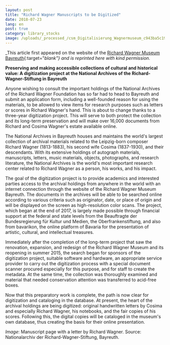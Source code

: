 ```yaml
---
layout: post
title: "Richard Wagner Manuscripts to be Digitized"
date: 2018-07-23
lang: en
post: true
category: library_stocks
image: /uploads/_processed_/csm_Digitalisierung_Wagnermuseum_c943ba5c19.jpg
---
```



_This article first appeared on the website of the [Richard Wagner Museum Bayreuth](https://www.wagnermuseum.de/2018/05/digitalisierung-am-nationalarchiv-der-richard-wagner-stiftung-bayreuth/){:target="_blank"} and is reprinted here with kind permission._

**Preserving and making accessible collections of cultural and historical value: A digitization project at the National Archives of the Richard-Wagner-Stiftung in Bayreuth**

Anyone wishing to consult the important holdings of the National Archives of the Richard Wagner Foundation has so far had to head to Bayreuth and submit an application form, including a well-founded reason for using the materials, to be allowed to view items for research purposes such as letters or scores in Richard Wagner's hand. This is about to change thanks to a three-year digitization project. This will serve to both protect the collection and its long-term preservation and will make over 16,000 documents from Richard and Cosima Wagner's estate available online.

The National Archives in Bayreuth houses and maintains the world's largest collection of archival materials related to the Leipzig-born composer Richard Wagner (1813-1883), his second wife Cosima (1837-1930), and their descendants. With its extensive holdings of autograph materials, manuscripts, letters, music materials, objects, photographs, and research literature, the National Archives is the world's most important research center related to Richard Wagner as a person, his works, and his impact.

The goal of the digitization project is to provide academics and interested parties access to the archival holdings from anywhere in the world with an internet connection through the website of the Richard Wagner Museum Bayreuth. The documents in the archives will be able to be searched online according to various criteria such as originator, date, or place of origin and will be displayed on the screen as high-resolution color scans. The project, which began at the end of 2017, is largely made possible through financial support at the federal and state levels from the Beauftragte der Bundesregierung für Kultur und Medien, the Oberfrankenstiftung, and also from bavarikon, the online platform of Bavaria for the presentation of artistic, cultural, and intellectual treasures.

Immediately after the completion of the long-term project that saw the renovation, expansion, and redesign of the Richard Wagner Museum and its reopening in summer 2015, the search began for sponsors of the digitization project, suitable software and hardware, an appropriate service provider to carry out the digitization process with a special document scanner procured especially for this purpose, and for staff to create the metadata. At the same time, the collection was thoroughly examined and material that needed conservation attention was transferred to acid-free boxes.

Now that this preparatory work is complete, the path is now clear for digitization and cataloging in the database. At present, the heart of the archival holdings are being digitized: original handwritten letters by Cosima and especially Richard Wagner, his notebooks, and the fair copies of his scores. Following this, the digital copies will be cataloged in the museum's own database, thus creating the basis for their online presentation.

_Image_: Manuscript page with a letter by Richard Wagner. Source: Nationalarchiv der Richard-Wagner-Stiftung, Bayreuth.

<script type="text/javascript">var switchTo5x=true;</script><script type="text/javascript" src="http://w.sharethis.com/button/buttons.js"></script><script type="text/javascript">stLight.options({publisher: "9b601438-1ce1-49d8-bfd7-9cff5df54c17", doNotHash: false, doNotCopy: false, hashAddressBar: false});</script>